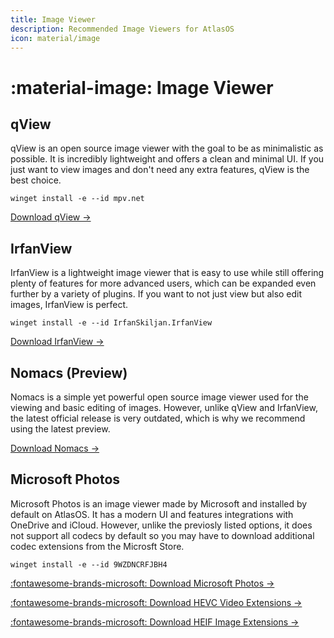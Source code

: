 ```yaml
---
title: Image Viewer
description: Recommended Image Viewers for AtlasOS
icon: material/image
---
```


# :material-image: Image Viewer

## qView

qView is an open source image viewer with the goal to be as minimalistic as possible. It is incredibly lightweight and offers a clean and minimal UI. If you just want to view images and don't need any extra features, qView is the best choice.

`winget install -e --id mpv.net`

[Download qView ->](https://interversehq.com/qview/download/)

## IrfanView

IrfanView is a lightweight image viewer that is easy to use while still offering plenty of features for more advanced users, which can be expanded even further by a variety of plugins. If you want to not just view but also edit images, IrfanView is perfect.

`winget install -e --id IrfanSkiljan.IrfanView`

[Download IrfanView ->](https://www.irfanview.com/64bit.htm)

## Nomacs (Preview)

Nomacs is a simple yet powerful open source image viewer used for the viewing and basic editing of images. However, unlike qView and IrfanView, the latest official release is very outdated, which is why we recommend using the latest preview.

[Download Nomacs ->](https://github.com/nomacs/nomacs/releases/)

## Microsoft Photos

Microsoft Photos is an image viewer made by Microsoft and installed by default on AtlasOS. It has a modern UI and features integrations with OneDrive and iCloud. However, unlike the previosly listed options, it does not support all codecs by default so you may have to download additional codec extensions from the Microsft Store.

`winget install -e --id 9WZDNCRFJBH4`

[:fontawesome-brands-microsoft: Download Microsoft Photos ->](ms-windows-store://pdp/?ProductId=9WZDNCRFJBH4)

[:fontawesome-brands-microsoft: Download HEVC Video Extensions ->](ms-windows-store://pdp/?ProductId=9NMZLZ57R3T7)

[:fontawesome-brands-microsoft: Download HEIF Image Extensions ->](ms-windows-store://pdp/?ProductId=9PMMSR1CGPWG)
